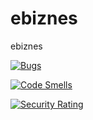 # ebiznes
ebiznes

 <!-- [![Quality Gate Status](https://sonarcloud.io/api/project_badges/measure?project=Wojtbart_ebiznes&metric=alert_status)](https://sonarcloud.io/summary/new_code?id=Wojtbart_ebiznes) -->


[![Bugs](https://sonarcloud.io/api/project_badges/measure?project=Wojtbart_ebiznes&metric=bugs)](https://sonarcloud.io/summary/new_code?id=Wojtbart_ebiznes)

[![Code Smells](https://sonarcloud.io/api/project_badges/measure?project=Wojtbart_ebiznes&metric=code_smells)](https://sonarcloud.io/summary/new_code?id=Wojtbart_ebiznes)

[![Security Rating](https://sonarcloud.io/api/project_badges/measure?project=Wojtbart_ebiznes&metric=security_rating)](https://sonarcloud.io/summary/new_code?id=Wojtbart_ebiznes)
